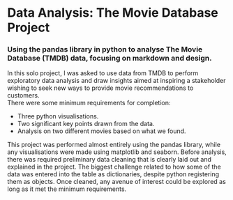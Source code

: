 # Data Analysis: The Movie Database Project
### Using the pandas library in python to analyse The Movie Database (TMDB) data, focusing on markdown and design.
In this solo project, I was asked to use data from TMDB to perform exploratory data analysis and draw insights aimed at inspiring a stakeholder wishing to seek new ways to provide movie recommendations to customers. <br>
There were some minimum requirements for completion:
- Three python visualisations.
- Two significant key points drawn from the data.
- Analysis on two different movies based on what we found.

This project was performed almost entirely using the pandas library, while any visualisations were made using matplotlib and seaborn. Before analysis, there was required preliminary data cleaning that is clearly laid out and explained in the project. The biggest challenge related to how some of the data was entered into the table as dictionaries, despite python registering them as objects. Once cleaned, any avenue of interest could be explored as long as it met the minimum requirements.
